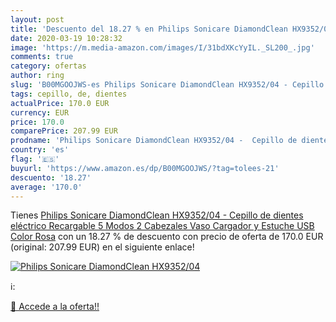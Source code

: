 ```yaml
---
layout: post
title: 'Descuento del 18.27 % en Philips Sonicare DiamondClean HX9352/04 '
date: 2020-03-19 10:28:32
image: 'https://m.media-amazon.com/images/I/31bdXKcYyIL._SL200_.jpg'
comments: true
category: ofertas
author: ring
slug: 'B00MGOOJWS-es Philips Sonicare DiamondClean HX9352/04 - Cepillo de...'
tags: cepillo, de, dientes
actualPrice: 170.0 EUR
currency: EUR
price: 170.0
comparePrice: 207.99 EUR
prodname: 'Philips Sonicare DiamondClean HX9352/04 -  Cepillo de dientes eléctrico Recargable  5 Modos  2 Cabezales  Vaso Cargador y Estuche USB  Color Rosa'
country: 'es'
flag: '🇪🇸'
buyurl: 'https://www.amazon.es/dp/B00MGOOJWS/?tag=tolees-21'
descuento: '18.27'
average: '170.0'
---
```


Tienes [Philips Sonicare DiamondClean HX9352/04 -  Cepillo de dientes eléctrico Recargable  5 Modos  2 Cabezales  Vaso Cargador y Estuche USB  Color Rosa](https://www.amazon.es/dp/B00MGOOJWS/?tag=tolees-21) con un 18.27 % de descuento con precio de oferta de 170.0 EUR (original: 207.99 EUR) en el siguiente enlace!

[![Philips Sonicare DiamondClean HX9352/04 ](https://m.media-amazon.com/images/I/31bdXKcYyIL._SL200_.jpg)](https://www.amazon.es/dp/B00MGOOJWS/?tag=tolees-21)

ℹ️:


[🛒 Accede a la oferta!!](https://www.amazon.es/dp/B00MGOOJWS/?tag=tolees-21)
